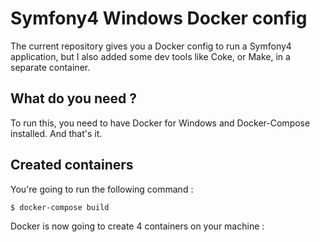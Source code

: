 # Symfony4 Windows Docker config

The current repository gives you a Docker config to run a Symfony4 application, 
but I also added some dev tools like Coke, or Make, in a separate container.

## What do you need ?
To run this, you need to have Docker for Windows and Docker-Compose installed.
And that's it.

## Created containers
You're going to run the following command : 
```bash
$ docker-compose build
```
Docker is now going to create 4 containers on your machine : 
